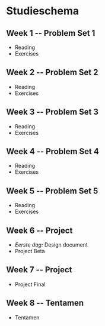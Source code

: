 # Studieschema

## Week 1 -- Problem Set 1
* Reading
* Exercises

## Week 2 -- Problem Set 2
* Reading
* Exercises

## Week 3 -- Problem Set 3
* Reading
* Exercises

## Week 4 -- Problem Set 4
* Reading
* Exercises

## Week 5 -- Problem Set 5
* Reading
* Exercises

## Week 6 -- Project
* *Eerste dag:* Design document
* Project Beta

## Week 7 -- Project
* Project Final

## Week 8 -- Tentamen
* Tentamen
